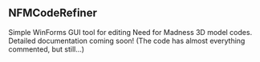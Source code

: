 ## NFMCodeRefiner
Simple WinForms GUI tool for editing Need for Madness 3D model codes.
Detailed documentation coming soon! (The code has almost everything commented, but still...)
